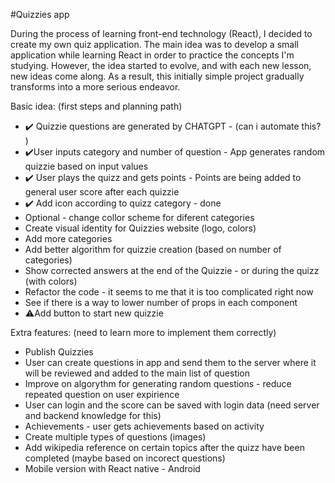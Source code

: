 #Quizzies app

During the process of learning front-end technology (React), I decided to create my own quiz application. The main idea was to develop a small application while learning React in order to practice the concepts I'm studying. However, the idea started to evolve, and with each new lesson, new ideas come along. As a result, this initially simple project gradually transforms into a more serious endeavor.

Basic idea:
(first steps and planning path)

- ✔️ Quizzie questions are generated by CHATGPT - (can i automate this? )
- ✔️User inputs category and number of question - App generates random quizzie based on input values
- ✔️ User plays the quizz and gets points - Points are being added to general user score after each quizzie
- ✔️ Add icon according to quizz category - done
- Optional - change collor scheme for diferent categories
- Create visual identity for Quizzies website (logo, colors)
- Add more categories
- Add better algorithm for quizzie creation (based on number of categories)
- Show corrected answers at the end of the Quizzie - or during the quizz (with colors)
- Refactor the code - it seems to me that it is too complicated right now
- See if there is a way to lower number of props in each component
- ⚠️Add button to start new quizzie

Extra features:
(need to learn more to implement them correctly)

- Publish Quizzies
- User can create questions in app and send them to the server where it will be reviewed and added to the main list of question
- Improve on algorythm for generating random questions - reduce repeated question on user expirience
- User can login and the score can be saved with login data (need server and backend knowledge for this)
- Achievements - user gets achievements based on activity
- Create multiple types of questions (images)
- Add wikipedia reference on certain topics after the quizz have been completed (maybe based on incorect questions)
- Mobile version with React native - Android

